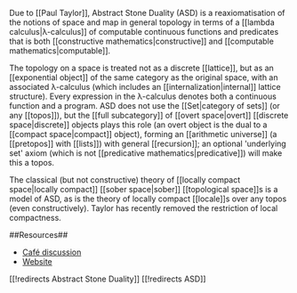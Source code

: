 Due to [[Paul Taylor]], Abstract Stone Duality (ASD) is a reaxiomatisation of the notions of space and map in general topology in terms of a [[lambda calculus|λ-calculus]] of computable continuous functions and predicates that is both [[constructive mathematics|constructive]] and [[computable mathematics|computable]].

The topology on a space is treated not as a discrete [[lattice]], but as an [[exponential object]] of the same category as the original space, with an associated λ-calculus (which includes an [[internalization|internal]] lattice structure). Every expression in the λ-calculus denotes both a continuous function and a program. ASD does not use the [[Set|category of sets]] (or any [[topos]]), but the [[full subcategory]] of [[overt space|overt]] [[discrete space|discrete]] objects plays this role (an overt object is the dual to a [[compact space|compact]] object), forming an [[arithmetic universe]] (a [[pretopos]] with [[lists]]) with general [[recursion]]; an optional 'underlying set' axiom (which is not [[predicative mathematics|predicative]]) will make this a topos.

The classical (but not constructive) theory of [[locally compact space|locally compact]] [[sober space|sober]] [[topological space]]s is a model of ASD, as is the theory of locally compact [[locale]]s over any topos (even constructively).  Taylor has recently removed the restriction of local compactness.


##Resources##

*  [Café discussion](http://golem.ph.utexas.edu/category/2009/01/abstract_stone_duality.html)
*  [Website](http://www.paultaylor.eu/ASD/)


[[!redirects Abstract Stone Duality]]
[[!redirects ASD]]